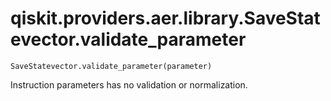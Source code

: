 # qiskit.providers.aer.library.SaveStatevector.validate\_parameter

`SaveStatevector.validate_parameter(parameter)`

Instruction parameters has no validation or normalization.
